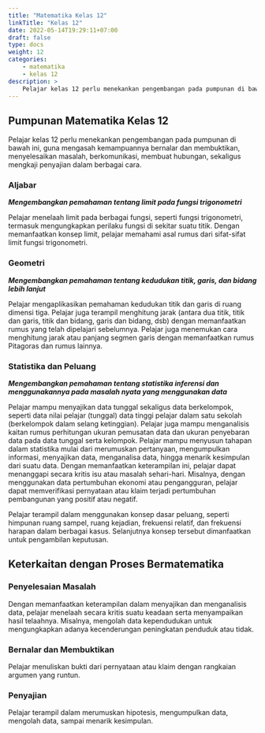 ```yaml
---
title: "Matematika Kelas 12"
linkTitle: "Kelas 12"
date: 2022-05-14T19:29:11+07:00
draft: false
type: docs
weight: 12
categories:
    - matematika
    - kelas 12
description: >
    Pelajar kelas 12 perlu menekankan pengembangan pada pumpunan di bawah ini, guna mengasah kemampuannya bernalar dan membuktikan, menyelesaikan masalah, berkomunikasi, membuat hubungan, sekaligus mengkaji penyajian dalam berbagai cara.
---
```


## Pumpunan Matematika Kelas 12
Pelajar kelas 12 perlu menekankan pengembangan pada pumpunan di bawah ini, guna mengasah kemampuannya bernalar dan membuktikan, menyelesaikan masalah, berkomunikasi, membuat hubungan, sekaligus mengkaji penyajian dalam berbagai cara.

### Aljabar
***Mengembangkan pemahaman tentang limit pada fungsi trigonometri***

Pelajar menelaah limit pada berbagai fungsi, seperti fungsi trigonometri, termasuk mengungkapkan perilaku fungsi di sekitar suatu titik. Dengan memanfaatkan konsep limit, pelajar memahami asal rumus dari sifat-sifat limit fungsi trigonometri.

### Geometri
***Mengembangkan pemahaman tentang kedudukan titik, garis, dan bidang lebih lanjut***

Pelajar mengaplikasikan pemahaman kedudukan titik dan garis di ruang dimensi tiga. Pelajar juga terampil menghitung jarak (antara dua titik, titik dan garis, titik dan bidang, garis dan bidang, dsb) dengan memanfaatkan rumus yang telah dipelajari sebelumnya. Pelajar juga menemukan cara menghitung jarak atau panjang segmen garis dengan memanfaatkan rumus Pitagoras dan rumus lainnya.

### Statistika dan Peluang
***Mengembangkan pemahaman tentang statistika inferensi dan menggunakannya pada masalah nyata yang menggunakan data***

Pelajar mampu menyajikan data tunggal sekaligus data berkelompok, seperti data nilai pelajar (tunggal) data tinggi pelajar dalam satu sekolah (berkelompok dalam selang ketinggian). Pelajar juga mampu menganalisis kaitan rumus perhitungan ukuran pemusatan data dan ukuran penyebaran data pada data tunggal serta kelompok. Pelajar mampu menyusun tahapan dalam statistika mulai dari merumuskan pertanyaan, mengumpulkan informasi, menyajikan data, menganalisa data, hingga menarik kesimpulan dari suatu data. Dengan memanfaatkan keterampilan ini, pelajar dapat menanggapi secara kritis isu atau masalah sehari-hari. Misalnya, dengan menggunakan data pertumbuhan ekonomi atau pengangguran, pelajar dapat memverifikasi pernyataan atau klaim terjadi pertumbuhan pembangunan yang positif atau negatif.

Pelajar terampil dalam menggunakan konsep dasar peluang, seperti himpunan ruang sampel, ruang kejadian, frekuensi relatif, dan frekuensi harapan dalam berbagai kasus. Selanjutnya konsep tersebut dimanfaatkan untuk pengambilan keputusan.

## Keterkaitan dengan Proses Bermatematika
### Penyelesaian Masalah
Dengan memanfaatkan keterampilan dalam menyajikan dan menganalisis data, pelajar menelaah secara kritis suatu keadaan serta menyampaikan hasil telaahnya. Misalnya, mengolah data kependudukan untuk mengungkapkan adanya kecenderungan peningkatan penduduk atau tidak.

### Bernalar dan Membuktikan
Pelajar menuliskan bukti dari pernyataan atau klaim dengan rangkaian argumen yang runtun.

### Penyajian
Pelajar terampil dalam merumuskan hipotesis, mengumpulkan data, mengolah data, sampai menarik kesimpulan.
